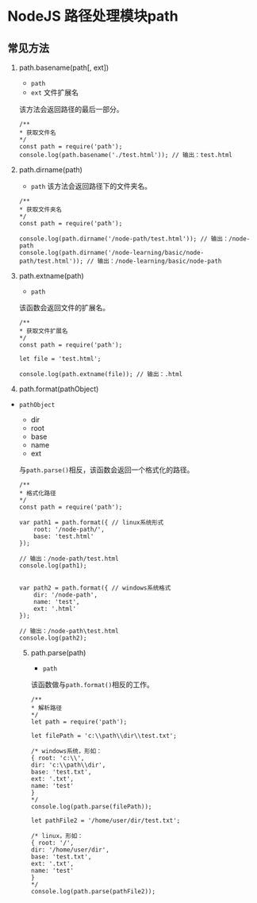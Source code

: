 # NodeJS 路径处理模块path

## 常见方法
1. path.basename(path[, ext])
    - `path`<string>
    - `ext`<string> 文件扩展名

    该方法会返回路径的最后一部分。

    ```
    /**
    * 获取文件名
    */
    const path = require('path');
    console.log(path.basename('./test.html')); // 输出：test.html
    ```
2. path.dirname(path)
    - `path`<string>
    该方法会返回路径下的文件夹名。
    ```
    /**
    * 获取文件夹名
    */
    const path = require('path');

    console.log(path.dirname('/node-path/test.html')); // 输出：/node-path
    console.log(path.dirname('/node-learning/basic/node-path/test.html')); // 输出：/node-learning/basic/node-path
    ```
3. path.extname(path)
    - `path`<string>

    该函数会返回文件的扩展名。
    ```
    /**
    * 获取文件扩展名
    */
    const path = require('path');

    let file = 'test.html';

    console.log(path.extname(file)); // 输出：.html
    ```
4. path.format(pathObject)
 - `pathObject`<Object>
    - dir <string>
    - root <string>
    - base <string>
    - name <string>
    - ext <string>

    与`path.parse()`相反，该函数会返回一个格式化的路径。
    ```
    /**
    * 格式化路径
    */
    const path = require('path');

    var path1 = path.format({ // linux系统形式
        root: '/node-path/',
        base: 'test.html'
    });

    // 输出：/node-path/test.html
    console.log(path1);


    var path2 = path.format({ // windows系统格式
        dir: '/node-path',
        name: 'test',
        ext: '.html'
    });

    // 输出：/node-path\test.html
    console.log(path2);
    ```

5. path.parse(path)
    - `path`<string>
    
    该函数做与`path.format()`相反的工作。
    ```
    /** 
    * 解析路径
    */
    let path = require('path');

    let filePath = 'c:\\path\\dir\\test.txt';

    /* windows系统，形如：
    { root: 'c:\\',
    dir: 'c:\\path\\dir',
    base: 'test.txt',
    ext: '.txt',
    name: 'test' 
    } 
    */
    console.log(path.parse(filePath));

    let pathFile2 = '/home/user/dir/test.txt';

    /* linux，形如：
    { root: '/',
    dir: '/home/user/dir',
    base: 'test.txt',
    ext: '.txt',
    name: 'test' 
    }
    */
    console.log(path.parse(pathFile2));
    ```
